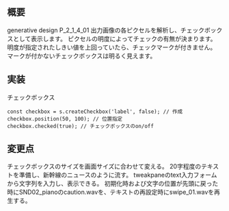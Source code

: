 ## 概要
generative design P_2_1_4_01
出力画像の各ピクセルを解析し、チェックボックスとして表示します。
ピクセルの明度によってチェックの有無が決まります。
明度が指定されたしきい値を上回っていたら、チェックマークが付きません。
マークが付かないチェックボックスは明るく見えます。

## 実装
チェックボックス
```
const checkbox = s.createCheckbox('label', false); // 作成
checkbox.position(50, 100); // 位置指定
checkbox.checked(true); // チェックボックスのon/off
```

## 変更点
チェックボックスのサイズを画面サイズに合わせて変える。
20字程度のテキストを準備し、新幹線のニュースのように流す。
tweakpaneのtext入力フォームから文字列を入力し、表示できる。
初期化時および文字の位置が先頭に戻った時にSND02_pianoのcaution.wavを、テキストの再設定時にswipe_01.wavを再生する。
